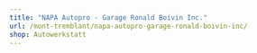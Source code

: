 ```yaml
---
title: "NAPA Autopro - Garage Ronald Boivin Inc."
url: /mont-tremblant/napa-autopro-garage-ronald-boivin-inc/
shop: Autowerkstatt
---
```

